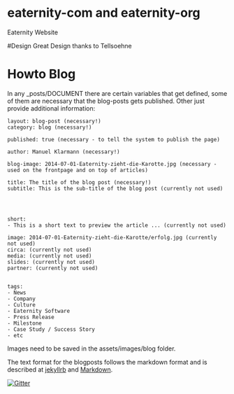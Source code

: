 # eaternity-com and eaternity-org
 Eaternity Website

#Design
Great Design thanks to Tellsoehne

# Howto Blog

In any _posts/DOCUMENT there are certain variables that get defined, some of them are necessary that the blog-posts gets published. Other just provide additional information:


	layout: blog-post (necessary!)
	category: blog (necessary!)

	published: true (necessary - to tell the system to publish the page)

	author: Manuel Klarmann (necessary!)

	blog-image: 2014-07-01-Eaternity-zieht-die-Karotte.jpg (necessary - used on the frontpage and on top of articles)

	title: The title of the blog post (necessary!)
	subtitle: This is the sub-title of the blog post (currently not used)




	short:
	- This is a short text to preview the article ... (currently not used)

	image: 2014-07-01-Eaternity-zieht-die-Karotte/erfolg.jpg (currently not used)
	circa: (currently not used)
	media: (currently not used)
	slides: (currently not used)
	partner: (currently not used)


	tags:
	- News
	- Company
	- Culture
	- Eaternity Software
	- Press Release
	- Milestone
	- Case Study / Success Story
	- etc


Images need to be saved in the assets/images/blog folder.

The text format for the blogposts follows the markdown format and is described at [jekyllrb][1] and [Markdown][2].

[1]:http://jekyllrb.com/docs/posts/
[2]:http://daringfireball.net/projects/markdown/

[![Gitter](https://badges.gitter.im/Join%20Chat.svg)](https://gitter.im/Eaternity/eaternity-org?utm_source=badge&utm_medium=badge&utm_campaign=pr-badge&utm_content=badge)
